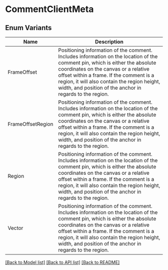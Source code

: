 # CommentClientMeta

## Enum Variants

| Name | Description |
|---- | -----|
| FrameOffset | Positioning information of the comment. Includes information on the location of the comment pin, which is either the absolute coordinates on the canvas or a relative offset within a frame. If the comment is a region, it will also contain the region height, width, and position of the anchor in regards to the region. |
| FrameOffsetRegion | Positioning information of the comment. Includes information on the location of the comment pin, which is either the absolute coordinates on the canvas or a relative offset within a frame. If the comment is a region, it will also contain the region height, width, and position of the anchor in regards to the region. |
| Region | Positioning information of the comment. Includes information on the location of the comment pin, which is either the absolute coordinates on the canvas or a relative offset within a frame. If the comment is a region, it will also contain the region height, width, and position of the anchor in regards to the region. |
| Vector | Positioning information of the comment. Includes information on the location of the comment pin, which is either the absolute coordinates on the canvas or a relative offset within a frame. If the comment is a region, it will also contain the region height, width, and position of the anchor in regards to the region. |

[[Back to Model list]](../README.md#documentation-for-models) [[Back to API list]](../README.md#documentation-for-api-endpoints) [[Back to README]](../README.md)


